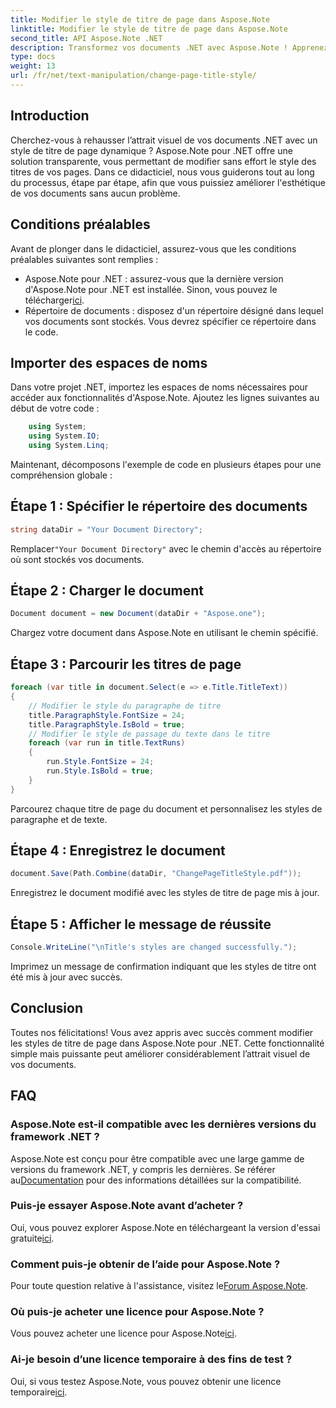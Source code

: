 ```yaml
---
title: Modifier le style de titre de page dans Aspose.Note
linktitle: Modifier le style de titre de page dans Aspose.Note
second_title: API Aspose.Note .NET
description: Transformez vos documents .NET avec Aspose.Note ! Apprenez à modifier les styles de titre de page sans effort. Améliorez l’esthétique en quelques étapes simples.
type: docs
weight: 13
url: /fr/net/text-manipulation/change-page-title-style/
---
```

## Introduction
Cherchez-vous à rehausser l’attrait visuel de vos documents .NET avec un style de titre de page dynamique ? Aspose.Note pour .NET offre une solution transparente, vous permettant de modifier sans effort le style des titres de vos pages. Dans ce didacticiel, nous vous guiderons tout au long du processus, étape par étape, afin que vous puissiez améliorer l'esthétique de vos documents sans aucun problème.
## Conditions préalables
Avant de plonger dans le didacticiel, assurez-vous que les conditions préalables suivantes sont remplies :
-  Aspose.Note pour .NET : assurez-vous que la dernière version d'Aspose.Note pour .NET est installée. Sinon, vous pouvez le télécharger[ici](https://releases.aspose.com/note/net/).
- Répertoire de documents : disposez d'un répertoire désigné dans lequel vos documents sont stockés. Vous devrez spécifier ce répertoire dans le code.
## Importer des espaces de noms
Dans votre projet .NET, importez les espaces de noms nécessaires pour accéder aux fonctionnalités d'Aspose.Note. Ajoutez les lignes suivantes au début de votre code :
```csharp
    using System;
    using System.IO;
    using System.Linq;
```
Maintenant, décomposons l'exemple de code en plusieurs étapes pour une compréhension globale :
## Étape 1 : Spécifier le répertoire des documents
```csharp
string dataDir = "Your Document Directory";
```
 Remplacer`"Your Document Directory"` avec le chemin d'accès au répertoire où sont stockés vos documents.
## Étape 2 : Charger le document
```csharp
Document document = new Document(dataDir + "Aspose.one");
```
Chargez votre document dans Aspose.Note en utilisant le chemin spécifié.
## Étape 3 : Parcourir les titres de page
```csharp
foreach (var title in document.Select(e => e.Title.TitleText))
{
    // Modifier le style du paragraphe de titre
    title.ParagraphStyle.FontSize = 24;
    title.ParagraphStyle.IsBold = true;
    // Modifier le style de passage du texte dans le titre
    foreach (var run in title.TextRuns)
    {
        run.Style.FontSize = 24;
        run.Style.IsBold = true;
    }
}
```
Parcourez chaque titre de page du document et personnalisez les styles de paragraphe et de texte.
## Étape 4 : Enregistrez le document
```csharp
document.Save(Path.Combine(dataDir, "ChangePageTitleStyle.pdf"));
```
Enregistrez le document modifié avec les styles de titre de page mis à jour.
## Étape 5 : Afficher le message de réussite
```csharp
Console.WriteLine("\nTitle's styles are changed successfully.");
```
Imprimez un message de confirmation indiquant que les styles de titre ont été mis à jour avec succès.
## Conclusion
Toutes nos félicitations! Vous avez appris avec succès comment modifier les styles de titre de page dans Aspose.Note pour .NET. Cette fonctionnalité simple mais puissante peut améliorer considérablement l’attrait visuel de vos documents.
## FAQ
### Aspose.Note est-il compatible avec les dernières versions du framework .NET ?
Aspose.Note est conçu pour être compatible avec une large gamme de versions du framework .NET, y compris les dernières. Se référer au[Documentation](https://reference.aspose.com/note/net/) pour des informations détaillées sur la compatibilité.
### Puis-je essayer Aspose.Note avant d’acheter ?
 Oui, vous pouvez explorer Aspose.Note en téléchargeant la version d'essai gratuite[ici](https://releases.aspose.com/).
### Comment puis-je obtenir de l’aide pour Aspose.Note ?
 Pour toute question relative à l'assistance, visitez le[Forum Aspose.Note](https://forum.aspose.com/c/note/28).
### Où puis-je acheter une licence pour Aspose.Note ?
 Vous pouvez acheter une licence pour Aspose.Note[ici](https://purchase.aspose.com/buy).
### Ai-je besoin d’une licence temporaire à des fins de test ?
 Oui, si vous testez Aspose.Note, vous pouvez obtenir une licence temporaire[ici](https://purchase.aspose.com/temporary-license/).